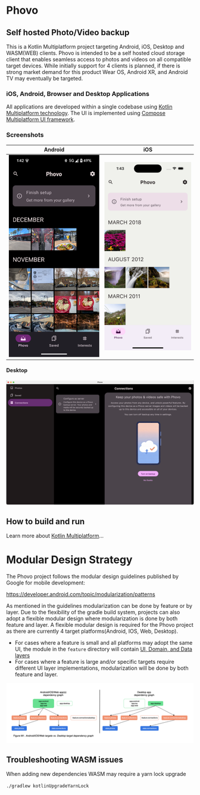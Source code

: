 # Phovo
## Self hosted Photo/Video backup
This is a Kotlin Multiplatform project targeting Android, iOS, Desktop and WASM(WEB) clients. Phovo is intended to be a self hosted cloud storage client that enables seamless access to photos and videos on all compatible target devices. While initially support for 4 clients is planned, if there is strong market demand for this product Wear OS, Android XR, and Android TV may eventually be targeted.

### iOS, Android, Browser and Desktop Applications
All applications are developed within a single codebase using [Kotlin Multiplatform technology](https://kotlinlang.org/docs/multiplatform.html). The UI is implemented using [Compose Multiplatform UI framework](https://www.jetbrains.com/lp/compose-multiplatform/).

### Screenshots
| Android | iOS |
| --- | --- |
| <img src="https://github.com/Anthony17serrato/Phovo/blob/main/docs/images/Screenshot_20241202_134207.png"/> | <img src="https://github.com/Anthony17serrato/Phovo/blob/main/docs/images/Simulator%20Screenshot%20-%20iPhone%2016%20-%202024-12-02%20at%2013.43.23.png" /> |

#### Desktop
<img src="https://github.com/Anthony17serrato/Phovo/blob/main/docs/images/desktop_screenshot.png" style="max-width: 100%; height: auto;" />

## How to build and run

Learn more about [Kotlin Multiplatform](https://www.jetbrains.com/help/kotlin-multiplatform-dev/get-started.html)…

# Modular Design Strategy
The Phovo project follows the modular design guidelines published by Google for mobile development:

https://developer.android.com/topic/modularization/patterns

As mentioned in the guidelines modularization can be done by feature or by layer. Due to the flexibility of the gradle build system, projects can also adopt a flexible modular design where modularization is done by both feature and layer. A flexible modular design is required for the Phovo project as there are currently 4 target platforms(Android, IOS, Web, Desktop). 
- For cases where a feature is small and all platforms may adopt the same UI, the module in the `feature` directory will contain [UI, Domain, and Data layers](https://developer.android.com/topic/architecture)
- For cases where a feature is large and/or specific targets require different UI layer implementations, modularization will be done by both feature and layer.

<img src="https://github.com/Anthony17serrato/Phovo/blob/main/docs/images/PhovoModularization.png" />

## Troubleshooting WASM issues
When adding new dependencies WASM may require a yarn lock upgrade

`./gradlew kotlinUpgradeYarnLock`
